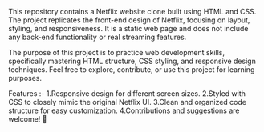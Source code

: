 This repository contains a Netflix website clone built using HTML and CSS. The project replicates the front-end design of Netflix, focusing on layout, styling, and responsiveness. It is a static web page and does not include any back-end functionality or real streaming features.

The purpose of this project is to practice web development skills, specifically mastering HTML structure, CSS styling, and responsive design techniques. Feel free to explore, contribute, or use this project for learning purposes.

Features :-
1.Responsive design for different screen sizes.
2.Styled with CSS to closely mimic the original Netflix UI.
3.Clean and organized code structure for easy customization.
4.Contributions and suggestions are welcome! 🚀
